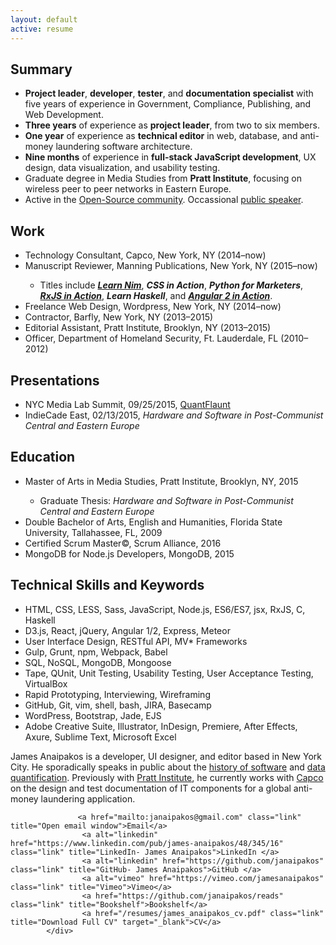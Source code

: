```yaml
---
layout: default
active: resume
---
```

<div class="page-section short">
    <div class="container flex">
        <div class="column-main tile">
            <div>
<section>
    <h1>Summary</h1>
    <ul>
    <li><strong>Project leader</strong>, <strong>developer</strong>, <strong>tester</strong>, and <strong>documentation specialist</strong> with five years of experience in Government, Compliance, Publishing, and Web Development.</li>
    <li><strong>Three years</strong> of experience as <strong>project leader</strong>, from two to six members.</li>
    <li><strong>One year</strong> of experience as <strong>technical editor</strong> in web, database, and anti-money laundering software architecture.</li>
    <li><strong>Nine months</strong> of experience in <strong>full-stack JavaScript development</strong>, UX design, data visualization, and usability testing.</li>
    <li>Graduate degree in Media Studies from <strong>Pratt Institute</strong>, focusing on wireless peer to peer networks in Eastern Europe.</li>
    <li>Active in the <a class="link"  href='https://jamesanaipakos.com/projects'>Open-Source community</a>. Occassional <a class="link"  href='http://sched.co/2AhK'>public speaker</a>.</li>
    </ul>
</section>
<section>
    <h1>Work</h1>
    <ul>

<li>Technology Consultant, Capco, New York, NY (2014–now)</li>
<li>Manuscript Reviewer, Manning Publications, New York, NY (2015–now)</li>
    <ul>
        <li>Titles include <em><strong><a class="link"  href='https://www.manning.com/books/nim-in-action'>Learn Nim</a></strong></em>, <em><strong>CSS in Action</strong></em>,  <em><strong>Python for Marketers</strong></em>, <em><strong><a class="link"  href='https://www.manning.com/books/rxjs-in-action'>RxJS in Action</a></strong></em>, <em><strong>Learn Haskell</strong></em>, and <em><strong><a class="link"  href='https://www.manning.com/books/angular-2-in-action'>Angular 2 in Action</a></strong></em>.</li>
    </ul>
<li>Freelance Web Design, Wordpress, New York, NY (2014–now)</li>
    <li>Contractor, Barfly, New York, NY (2013–2015)</li>
<li>Editorial Assistant, Pratt Institute, Brooklyn, NY (2013–2015)</li>
<li>Officer, Department of Homeland Security, Ft. Lauderdale, FL (2010–2012)</li>
    </ul>
</section>
<section>
<h1>Presentations</h1>
    <ul>
        <li>NYC Media Lab Summit, 09/25/2015, <a class="link"  href='https://jamesanaipakos.com/quantflaunt'>QuantFlaunt</a></li>
        <li>IndieCade East, 02/13/2015, <em>Hardware and Software in Post-Communist Central and Eastern Europe</em></li>
        </ul>
    </section>
    <section>
<h1>Education</h1>
    <ul>
        <li>Master of Arts in Media Studies, Pratt Institute, Brooklyn, NY, 2015</li>
        <ul><li>Graduate Thesis: <em>Hardware and Software in Post-Communist Central and Eastern Europe</em></li></ul>
        <li>Double Bachelor of Arts, English and Humanities, Florida State University, Tallahassee, FL, 2009</li>
         <li>Certified Scrum Master©, Scrum Alliance, 2016</li>
        <li>MongoDB for Node.js Developers, MongoDB, 2015</li>
    </ul>
</section>
<section>
<h1>Technical Skills and Keywords</h1>
    <ul>
        <li>HTML, CSS, LESS, Sass, JavaScript, Node.js, ES6/ES7, jsx, RxJS, C, Haskell</li>
        <li>D3.js, React, jQuery, Angular 1/2, Express, Meteor</li>
        <li>User Interface Design, RESTful API, MV* Frameworks</li>
        <li>Gulp, Grunt, npm, Webpack, Babel</li>
        <li>SQL, NoSQL, MongoDB, Mongoose</li>
        <li>Tape, QUnit, Unit Testing, Usability Testing, User Acceptance Testing, VirtualBox</li>
        <li>Rapid Prototyping, Interviewing, Wireframing</li>
        <li>GitHub, Git, vim, shell, bash, JIRA, Basecamp</li>
        <li>WordPress, Bootstrap, Jade, EJS</li>
        <li>Adobe Creative Suite, Illustrator, InDesign, Premiere, After Effects, Axure, Sublime Text, Microsoft Excel</li>
    </ul>
</section>
</div>
</div>
<div class="column-sidebar tile">
                    <p>James Anaipakos is a developer, UI designer, and editor based in New York City. He sporadically speaks in public about the <a class="link" href="http://sched.co/2AhK">history of software</a> and <a class="link" href="https://medium.com/@justinhendrix/previewing-nyc-media-lab-s-annual-summit-demo-session-ce5169df964e#.ds4ygjp8o">data quantification</a>. Previously with <a class="link" href="https://pratt.edu">Pratt Institute</a>, he currently works with <a class="link" href="https://capco.com">Capco</a> on the design and test documentation of IT components for a global anti-money laundering application.</p>
                    
                   <a href="mailto:janaipakos@gmail.com" class="link" title="Open email window">Email</a>
                    <a alt="linkedin" href="https://www.linkedin.com/pub/james-anaipakos/48/345/16" class="link" title="LinkedIn- James Anaipakos">LinkedIn </a>
                    <a alt="linkedin" href="https://github.com/janaipakos" class="link" title="GitHub- James Anaipakos">GitHub </a>
                    <a alt="vimeo" href="https://vimeo.com/jamesanaipakos" class="link" title="Vimeo">Vimeo</a>
                    <a href="https://github.com/janaipakos/reads" class="link" title="Bookshelf">Bookshelf</a>
                    <a href="/resumes/james_anaipakos_cv.pdf" class="link" title="Download Full CV" target="_blank">CV</a>
            </div>
</div>
</div>
